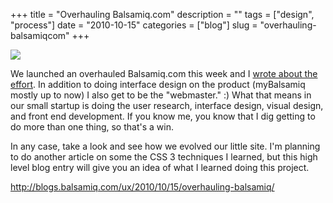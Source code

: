 +++
title = "Overhauling Balsamiq.com"
description = ""
tags = ["design", "process"]
date = "2010-10-15"
categories = ["blog"]
slug = "overhauling-balsamiqcom"
+++



  <div class="notebook-screenshot"><a href="http://blogs.balsamiq.com/ux/2010/10/15/overhauling-balsamiq/"><img src="http://media.konigi.com/bluga/wt4cb905716017f_large.jpg"/></a></div><p>We launched an overhauled Balsamiq.com this week and I <a href="http://blogs.balsamiq.com/ux/2010/10/15/overhauling-balsamiq/">wrote about the effort</a>. In addition to doing interface design on the product (myBalsamiq mostly up to now) I also get to be the &quot;webmaster.&quot; :) What that means in our small startup is doing the user research, interface design, visual design, and front end development. If you know me, you know that I dig getting to do more than one thing, so that's a win.</p>

<p>In any case, take a look and see how we evolved our little site. I'm planning to do another article on some the CSS 3 techniques I learned, but this high level blog entry will give you an idea of what I learned doing this project.</p>

    
  <a href="http://blogs.balsamiq.com/ux/2010/10/15/overhauling-balsamiq/">http://blogs.balsamiq.com/ux/2010/10/15/overhauling-balsamiq/</a>
